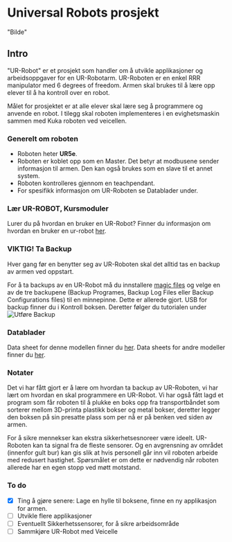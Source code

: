 # Universal Robots prosjekt
"Bilde"
## Intro
"UR-Robot" er et prosjekt som handler om å utvikle applikasjoner og arbeidsoppgaver for en UR-Robotarm. UR-Roboten er en enkel RRR manipulator med 6 degrees of freedom. Armen skal brukes til å lære opp elever til å ha kontroll over en robot. 

Målet for prosjektet er at alle elever skal lære seg å programmere og anvende en robot. I tilegg skal roboten implementeres i en evighetsmaskin sammen med Kuka roboten ved veicellen.

### Generelt om roboten

- Roboten heter **UR5e**.
- Roboten er koblet opp som en Master. Det betyr at modbusene sender informasjon til armen. Den kan også brukes som en slave til et annet system.
- Roboten kontrolleres gjennom en teachpendant.  
- For spesifikk informasjon om UR-Roboten se Datablader under.

### Lær UR-ROBOT, Kursmoduler
Lurer du på hvordan en bruker en UR-Robot? Finner du informasjon om hvordan en bruker en ur-robot [her](https://github.com/robotikklinja/ur-robot/blob/master/tutorial/01.md).


### VIKTIG! Ta Backup
Hver gang før en benytter seg av UR-Roboten skal det alltid tas en backup av armen ved oppstart.

For å ta backups av en UR-Robot må du innstallere [magic files](https://www.universal-robots.com/download/?option=16449#section16447) og velge en av de tre backupene (Backup Programes, Backup Log Files eller Backup Configurations files) til en minnepinne. Dette er allerede gjort. USB for backup finner du i Kontroll boksen.
Deretter følger du tutorialen under ![Utføre Backup](https://github.com/robotikklinja/ur-robot/blob/master/Bilder/Magic%20files.png) 

### Datablader
Data sheet for denne modellen finner du [her](https://github.com/robotikklinja/ur-robot/blob/master/ur5e-32528_ur_technical_details_.pdf). Data sheets for andre modeller finner du [her](https://www.universal-robots.com/download-center/#/).

### Notater
Det vi har fått gjort er å lære om hvordan ta backup av UR-Roboten, vi har lært om hvordan en skal programmere en UR-Robot. Vi har også fått lagd et program som får roboten til å plukke en boks opp fra transportbåndet som sorterer mellom 3D-printa plastikk bokser og metal bokser, deretter legger den boksen på sin presatte plass som per nå er på benken ved siden av armen. 

For å sikre mennekser kan ekstra sikkerhetsesnoreer være ideelt. UR-Roboten kan ta signal fra de fleste sensorer. Og en avgrensning av området (innenfor gult bur) kan gis slik at hvis personell går inn vil roboten arbeide med redusert hastighet. Spørsmålet er om dette er nødvendig når roboten allerede har en egen stopp ved møtt motstand.

### To do
- [x] Ting å gjøre senere: Lage en hylle til boksene, finne en ny applikasjon for armen.
- [ ] Utvikle flere applikasjoner 
- [ ] Eventuellt Sikkerhetssensorer, for å sikre arbeidsområde
- [ ] Sammkjøre UR-Robot med Veicelle
